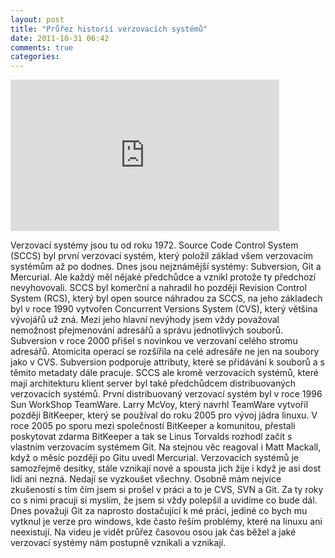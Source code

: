 ```yaml
---
layout: post
title: "Průřez historií verzovacích systémů"
date: 2011-10-31 06:42
comments: true
categories: 
---
```


<iframe src="http://player.vimeo.com/video/31341006?title=0&amp;byline=0&amp;portrait=0&amp;color=ffffff" width="430" height="242" frameborder="0" webkitAllowFullScreen allowFullScreen></iframe>

Verzovací systémy jsou tu od roku 1972. Source Code Control System (SCCS) byl první verzovací systém, který položil základ všem verzovacím systémům až po dodnes.
Dnes jsou nejznámější systémy: Subversion, Git a Mercurial. Ale každý měl nějaké předchůdce a vznikl protože ty předchozí nevyhovovali. 
SCCS byl komerční a nahradil ho později Revision Control System (RCS), který byl open source náhradou za SCCS, na jeho základech byl v roce 1990 vytvořen Concurrent Versions System (CVS), který většina vývojářů už zná. Mezi jeho hlavní nevýhody jsem vždy považoval nemožnost přejmenování adresářů a správu jednotlivých souborů. Subversion v roce 2000 přišel s novinkou ve verzovaní celého stromu adresářů. Atomicita operací se rozšířila na celé adresáře ne jen na soubory jako v CVS. Subversion podporuje attributy, které se přidávání k souborů a s těmito metadaty dále pracuje. 
SCCS ale kromě verzovacích systémů, které mají architekturu klient server byl také předchůdcem distribuovaných verzovacích systémů. První distribuovaný verzovací systém byl v roce 1996 Sun WorkShop TeamWare. Larry McVoy, který navrhl TeamWare vytvořil později BitKeeper, který se používal do roku 2005 pro vývoj jádra linuxu. V roce 2005 po sporu mezi společností BitKeeper a komunitou, přestali poskytovat zdarma BitKeeper a tak se Linus Torvalds rozhodl začít s vlastním verzovacím systémem Git. Na stejnou věc reagoval i Matt Mackall, když o měsíc později po Gitu uvedl Mercurial.
Verzovacích systémů je samozřejmě desítky, stále vznikají nové a spousta jich žije i když je asi dost lidí ani nezná. Nedají se vyzkoušet všechny. Osobně mám nejvíce zkušeností s tím čím jsem si prošel v práci a to je CVS, SVN a Git. Za ty roky co s nimi pracuji si myslím, že jsem si vždy polepšil a uvidíme co bude dál. Dnes považuji Git za naprosto dostačující k mé práci, jediné co bych mu vytknul je verze pro windows, kde často řeším problémy, které na linuxu ani neexistují.
Na videu je vidět průřez časovou osou jak čas běžel a jaké verzovací systémy nám postupně vznikali a vznikají.

